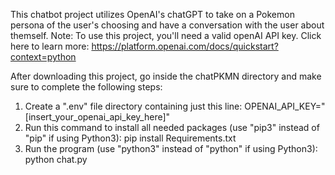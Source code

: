 This chatbot project utilizes OpenAI's chatGPT to take on a Pokemon persona of the user's choosing and have a conversation with the user about themself.
Note: To use this project, you'll need a valid openAI API key. Click here to learn more: https://platform.openai.com/docs/quickstart?context=python

After downloading this project, go inside the chatPKMN directory and make sure to complete the following steps:
1. Create a ".env" file directory containing just this line: OPENAI_API_KEY="[insert_your_openai_api_key_here]"
2. Run this command to install all needed packages (use "pip3" instead of "pip" if using Python3): pip install Requirements.txt
3. Run the program (use "python3" instead of "python" if using Python3): python chat.py
